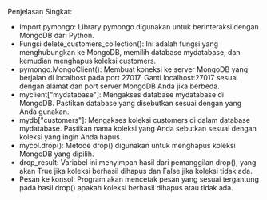 Penjelasan Singkat:
- Import pymongo: Library pymongo digunakan untuk berinteraksi dengan MongoDB dari Python.
- Fungsi delete_customers_collection(): Ini adalah fungsi yang menghubungkan ke MongoDB, memilih database mydatabase, dan kemudian menghapus koleksi customers.
- pymongo.MongoClient(): Membuat koneksi ke server MongoDB yang berjalan di localhost pada port 27017. Ganti localhost:27017 sesuai dengan alamat dan port server MongoDB Anda jika berbeda.
- myclient["mydatabase"]: Mengakses database mydatabase di MongoDB. Pastikan database yang disebutkan sesuai dengan yang Anda gunakan.
- mydb["customers"]: Mengakses koleksi customers di dalam database mydatabase. Pastikan nama koleksi yang Anda sebutkan sesuai dengan koleksi yang ingin Anda hapus.
- mycol.drop(): Metode drop() digunakan untuk menghapus koleksi MongoDB yang dipilih.
- drop_result: Variabel ini menyimpan hasil dari pemanggilan drop(), yang akan True jika koleksi berhasil dihapus dan False jika koleksi tidak ada.
- Pesan ke konsol: Program akan mencetak pesan yang sesuai tergantung pada hasil drop() apakah koleksi berhasil dihapus atau tidak ada.
